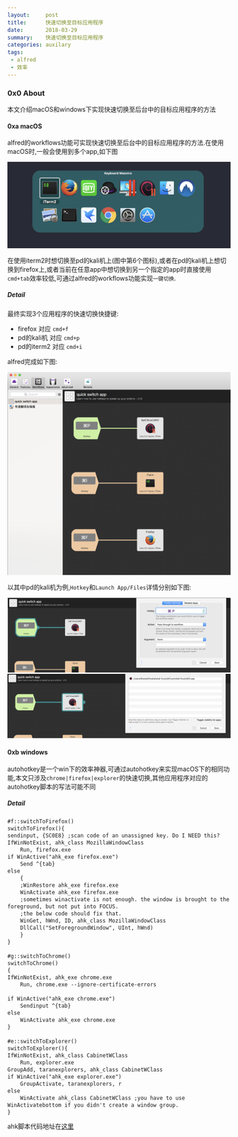 ```yaml
---
layout:     post
title:      快速切换至目标应用程序
date:       2018-03-29
summary:    快速切换至目标应用程序
categories: auxilary
tags:
 - alfred
 - 效率
---
```


### 0x0 About

本文介绍macOS和windows下实现快速切换至后台中的目标应用程序的方法

#### 0xa macOS

alfred的workflows功能可实现快速切换至后台中的目标应用程序的方法.在使用macOS时,一般会使用到多个app,如下图

<img src="https://raw.githubusercontent.com/3xp10it/pic/master/alfred_quick_switch_app1.png" data-action="zoom">

在使用iterm2时想切换至pd的kali机上(图中第6个图标),或者在pd的kali机上想切换到firefox上,或者当前在任意app中想切换到另一个指定的app时直接使用`cmd+tab`效率较低,可通过alfred的workflows功能实现`一键切换`.


##### Detail

最终实现3个应用程序的快速切换快捷键:
+ firefox 对应 `cmd+f`
+ pd的kali机 对应 `cmd+p`
+ pd的iterm2 对应 `cmd+i`

alfred完成如下图:

<img src="https://raw.githubusercontent.com/3xp10it/pic/master/alfred_quick_switch_app2.png" data-action="zoom">

以其中pd的kali机为例,`Hotkey`和`Launch App/Files`详情分别如下图:

<img src="https://raw.githubusercontent.com/3xp10it/pic/master/alfred_quick_switch_app3.png" data-action="zoom">
<img src="https://raw.githubusercontent.com/3xp10it/pic/master/alfred_quick_switch_app4.png" data-action="zoom">

#### 0xb windows

autohotkey是一个win下的效率神器,可通过autohotkey来实现macOS下的相同功能,本文只涉及`chrome|firefox|explorer`的快速切换,其他应用程序对应的autohotkey脚本的写法可能不同

##### Detail

```
#f::switchToFirefox()
switchToFirefox(){
sendinput, {SC0E8} ;scan code of an unassigned key. Do I NEED this?
IfWinNotExist, ahk_class MozillaWindowClass
	Run, firefox.exe
if WinActive("ahk_exe firefox.exe")
	Send ^{tab}
else
	{
	;WinRestore ahk_exe firefox.exe
	WinActivate ahk_exe firefox.exe
	;sometimes winactivate is not enough. the window is brought to the foreground, but not put into FOCUS.
	;the below code should fix that.
	WinGet, hWnd, ID, ahk_class MozillaWindowClass
	DllCall("SetForegroundWindow", UInt, hWnd) 
	}
}

#g::switchToChrome()
switchToChrome()
{
IfWinNotExist, ahk_exe chrome.exe
	Run, chrome.exe --ignore-certificate-errors

if WinActive("ahk_exe chrome.exe")
	Sendinput ^{tab}
else
	WinActivate ahk_exe chrome.exe
}

#e::switchToExplorer()
switchToExplorer(){
IfWinNotExist, ahk_class CabinetWClass
	Run, explorer.exe
GroupAdd, taranexplorers, ahk_class CabinetWClass
if WinActive("ahk_exe explorer.exe")
	GroupActivate, taranexplorers, r
else
	WinActivate ahk_class CabinetWClass ;you have to use WinActivatebottom if you didn't create a window group.
}
```

ahk脚本代码地址在[这里][5]

[5]: https://github.com/3xp10it/config/tree/master/ahk
